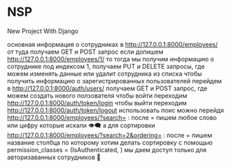 # NSP
New Project
With Django

основная информация о сотрудниках в http://127.0.0.1:8000/employees/ от туда получаем GET и POST запрос
если допишем http://127.0.0.1:8000/employees/1/ то тогда мы получим информацию о сотруднике под индексом 1, получаем PUT и DELETE запросы, где можем изменять данные или удалит сотрудника из списка
чтобы получить информацию о зарегистрированных пользователей перейдем в http://127.0.0.1:8000/auth/users/ получаем GET и POST запрос, где можем создать нового ползователя
чтобы войти переходим http://127.0.0.1:8000/auth/token/login
чтобы выйти переходим http://127.0.0.1:8000/auth/token/logout
использовать поис можно перейдя http://127.0.0.1:8000/employees/?search= : после = пишем любое слово или цифру которые искали 👁️‍🗨️
а для сортировки http://127.0.0.1:8000/employees/?search=2&ordering= : после = пишем название столбца по которому хотим делать сортировку
с помощью permission_classes = (IsAuthenticated, ) мы даем доступ только для авторизаванных сотрудников 👮
